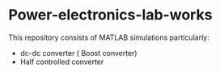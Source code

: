 # Power-electronics-lab-works
This repository consists of MATLAB simulations particularly:
* dc-dc converter ( Boost converter)
* Half controlled converter

